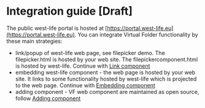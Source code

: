 # Integration guide \[Draft\]

The public west-life portal is hosted at [https://portal.west-life.eu](https://portal.west-life.eu). You can integrate Virtual Folder functionality by these main strategies:

* link/popup of west-life web page, see filepicker demo. The filepicker.html is hosted by your web site. The filepickercomponent.html is hosted by west-life. Continue with [Link component](integration-guide/link-component.md)
* embedding west-life component - the web page is hosted by your web site.  It links to some functionality hosted by west-life which is projected to the web page. Continue with [Embedding component](integration-guide/embedding-component-into-web-site.md)
* adding component - VF web component are maintained as open source, follow [Adding component](integration-guide/adding-component-into-virtual-folder.md)




